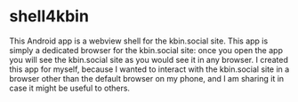 # shell4kbin
This Android app is a webview shell for the kbin.social site.
This app is simply a dedicated browser for the kbin.social site: once you open the app you will see the kbin.social site as you would see it in any browser.
I created this app for myself, because I wanted to interact with the kbin.social site in a browser other than the default browser on my phone, and I am sharing it in case it might be useful to others.
